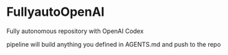 # FullyautoOpenAI
Fully autonomous repository with OpenAI Codex

pipeline will build anything you defined in AGENTS.md and push to the repo
